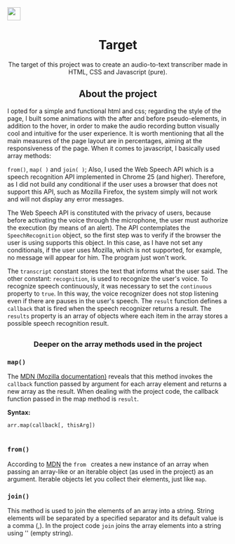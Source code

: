  <img src="https://cdn.pixabay.com/photo/2015/04/23/17/41/javascript-736400_960_720.png" height="30" width="30"/>
 
<h1 align="center">Target</h1>
    <p align="center">The target of this project was to create an audio-to-text transcriber made in HTML, CSS and Javascript (pure).</p>
    
<h2 align="center">About the project</h2>
    <p>I opted for a simple and functional html and css; regarding the style of the page, I built some animations with the after and before pseudo-elements, in addition to the hover, in order to make the audio recording button visually cool and intuitive for the user experience. It is worth mentioning that all the main measures of the page layout are in percentages, aiming at the responsiveness of the page. When it comes to javascript, I basically used array methods:</p>
    
   <code>from()</code>, <code>map( )</code> and <code>join( )</code>; Also, I used the Web Speech API which is a speech recognition API implemented in Chrome 25 (and higher). Therefore, as I did not build any conditional if the user uses a browser that does not support this API, such as Mozilla Firefox, the system simply will not work and will not display any error messages.</p>
    
<p>The Web Speech API is constituted with the privacy of users, because before activating the voice through the microphone, the user must authorize the execution (by means of an alert). The API contemplates the <code>SpeechRecognition</code> object, so the first step was to verify if the browser the user is using supports this object. In this case, as I have not set any conditionals, if the user uses Mozilla, which is not supported, for example, no message will appear for him. The program just won't work.</p>

 <p>The <code>transcript</code> constant stores the text that informs what the user said. The other constant: <code>recognition</code>, is used to recognize the user's voice. To recognize speech continuously, it was necessary to set the <code>continuous</code> property to <code>true</code>. In this way, the voice recognizer does not stop listening even if there are pauses in the user's speech. The <code>result</code> function defines a <code>callback</code> that is fired when the speech recognizer returns a result. The <code>results</code> property is an array of objects where each item in the array stores a possible speech recognition result.</p>
   
##

<h3 align="center">Deeper on the array methods used in the project</h3>
   <h3><code>map()</code></h3>
        <p>The <a href="https://developer.mozilla.org/en-US/docs/Web/JavaScript/Reference/Global_Objects/Array/map">MDN (Mozilla documentation)</a> reveals that this method invokes the <code>callback</code> function passed by argument for each array element and returns a new array as the result. When dealing with the project code, the callback function passed in the map method is <code>result</code>.</p>
          
<p><b>Syntax:</b><p>

<code>arr.map(callback[, thisArg])</code><br></br>

   <h3><code>from()</code></h3>
       <p>According to <a href="https://developer.mozilla.org/en-US/docs/Web/JavaScript/Reference/Global_Objects/Array/from">MDN</a> the <code>from </code> creates a new instance of an array when passing an array-like or an iterable object (as used in the project) as an argument. Iterable objects let you collect their elements, just like <code>map</code>.
      
   <h3><code>join()</code></h3>
     <p>This method is used to join the elements of an array into a string. String elements will be separated by a specified separator and its default value is a comma (,). In the project code <code>join</code> joins the array elements into a string using '' (empty string).</p>
